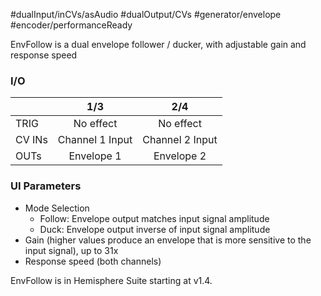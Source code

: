 #dualInput/inCVs/asAudio #dualOutput/CVs #generator/envelope #encoder/performanceReady

EnvFollow is a dual envelope follower / ducker, with adjustable gain and response speed

### I/O

|        |       1/3       |       2/4       |
| ------ | :-------------: | :-------------: |
| TRIG   |    No effect    |    No effect    |
| CV INs | Channel 1 Input | Channel 2 Input |
| OUTs   |   Envelope 1    |   Envelope 2    |
### UI Parameters
* Mode Selection
	* Follow: Envelope output matches input signal amplitude
	* Duck: Envelope output inverse of input signal amplitude
* Gain (higher values produce an envelope that is more sensitive to the input signal), up to 31x
* Response speed (both channels)

EnvFollow is in Hemisphere Suite starting at v1.4.